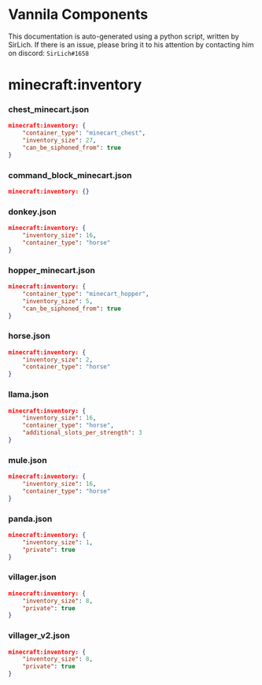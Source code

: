 # Vannila Components
This documentation is auto-generated using a python script, written by SirLich. If there is an issue, please bring it to his attention by contacting him on discord: `SirLich#1658`

# minecraft:inventory
### chest_minecart.json
```JSON
minecraft:inventory: {
    "container_type": "minecart_chest",
    "inventory_size": 27,
    "can_be_siphoned_from": true
}
```

### command_block_minecart.json
```JSON
minecraft:inventory: {}
```

### donkey.json
```JSON
minecraft:inventory: {
    "inventory_size": 16,
    "container_type": "horse"
}
```

### hopper_minecart.json
```JSON
minecraft:inventory: {
    "container_type": "minecart_hopper",
    "inventory_size": 5,
    "can_be_siphoned_from": true
}
```

### horse.json
```JSON
minecraft:inventory: {
    "inventory_size": 2,
    "container_type": "horse"
}
```

### llama.json
```JSON
minecraft:inventory: {
    "inventory_size": 16,
    "container_type": "horse",
    "additional_slots_per_strength": 3
}
```

### mule.json
```JSON
minecraft:inventory: {
    "inventory_size": 16,
    "container_type": "horse"
}
```

### panda.json
```JSON
minecraft:inventory: {
    "inventory_size": 1,
    "private": true
}
```

### villager.json
```JSON
minecraft:inventory: {
    "inventory_size": 8,
    "private": true
}
```

### villager_v2.json
```JSON
minecraft:inventory: {
    "inventory_size": 8,
    "private": true
}
```


